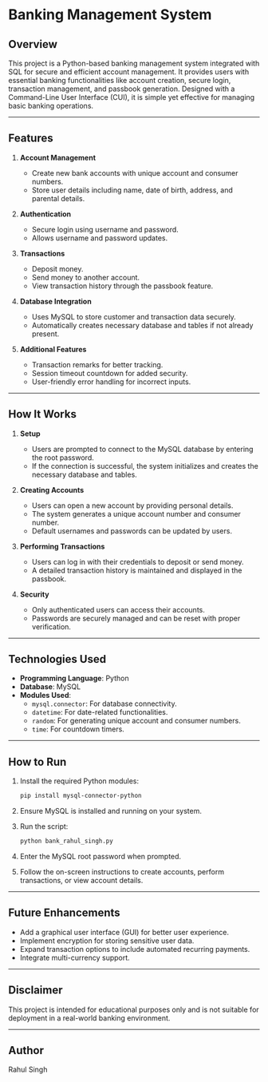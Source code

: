 # Banking Management System

## Overview
This project is a Python-based banking management system integrated with SQL for secure and efficient account management. It provides users with essential banking functionalities like account creation, secure login, transaction management, and passbook generation. Designed with a Command-Line User Interface (CUI), it is simple yet effective for managing basic banking operations.

---

## Features
1. **Account Management**
   - Create new bank accounts with unique account and consumer numbers.
   - Store user details including name, date of birth, address, and parental details.

2. **Authentication**
   - Secure login using username and password.
   - Allows username and password updates.

3. **Transactions**
   - Deposit money.
   - Send money to another account.
   - View transaction history through the passbook feature.

4. **Database Integration**
   - Uses MySQL to store customer and transaction data securely.
   - Automatically creates necessary database and tables if not already present.

5. **Additional Features**
   - Transaction remarks for better tracking.
   - Session timeout countdown for added security.
   - User-friendly error handling for incorrect inputs.

---

## How It Works
1. **Setup**
   - Users are prompted to connect to the MySQL database by entering the root password.
   - If the connection is successful, the system initializes and creates the necessary database and tables.

2. **Creating Accounts**
   - Users can open a new account by providing personal details.
   - The system generates a unique account number and consumer number.
   - Default usernames and passwords can be updated by users.

3. **Performing Transactions**
   - Users can log in with their credentials to deposit or send money.
   - A detailed transaction history is maintained and displayed in the passbook.

4. **Security**
   - Only authenticated users can access their accounts.
   - Passwords are securely managed and can be reset with proper verification.

---

## Technologies Used
- **Programming Language**: Python
- **Database**: MySQL
- **Modules Used**:
  - `mysql.connector`: For database connectivity.
  - `datetime`: For date-related functionalities.
  - `random`: For generating unique account and consumer numbers.
  - `time`: For countdown timers.

---

## How to Run
1. Install the required Python modules:
   ```bash
   pip install mysql-connector-python
   ```

2. Ensure MySQL is installed and running on your system.

3. Run the script:
   ```bash
   python bank_rahul_singh.py
   ```

4. Enter the MySQL root password when prompted.

5. Follow the on-screen instructions to create accounts, perform transactions, or view account details.

---

## Future Enhancements
- Add a graphical user interface (GUI) for better user experience.
- Implement encryption for storing sensitive user data.
- Expand transaction options to include automated recurring payments.
- Integrate multi-currency support.

---

## Disclaimer
This project is intended for educational purposes only and is not suitable for deployment in a real-world banking environment.

---

## Author
Rahul Singh

